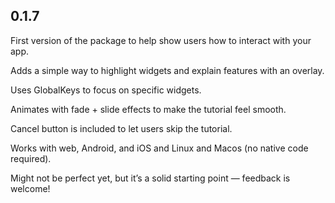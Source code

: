 ## 0.1.7

First version of the package to help show users how to interact with your app.

Adds a simple way to highlight widgets and explain features with an overlay.

Uses GlobalKeys to focus on specific widgets.

Animates with fade + slide effects to make the tutorial feel smooth.

Cancel button is included to let users skip the tutorial.

Works with web, Android, and iOS and Linux and Macos (no native code required).

Might not be perfect yet, but it’s a solid starting point — feedback is welcome!

